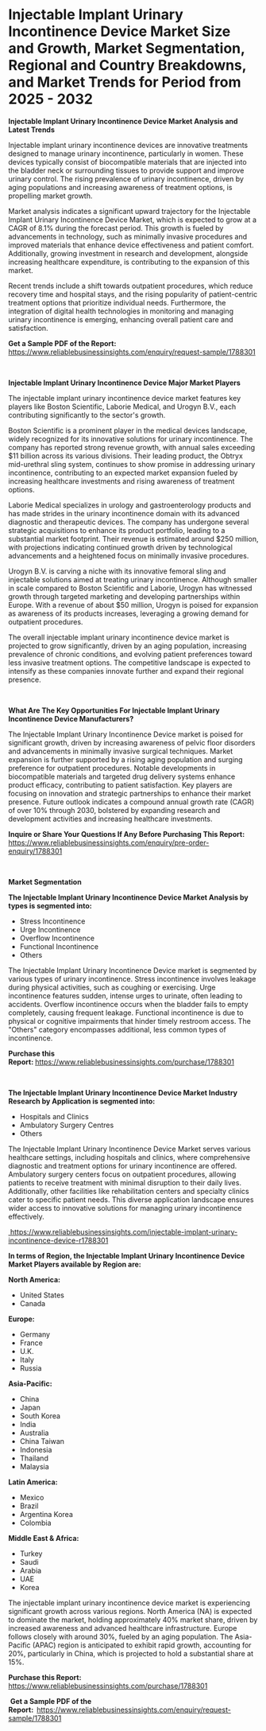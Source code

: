 <p><h1>Injectable Implant Urinary Incontinence Device Market Size and Growth, Market Segmentation, Regional and Country Breakdowns, and Market Trends for Period from 2025 -  2032</h1></p><p><strong>Injectable Implant Urinary Incontinence Device Market Analysis and Latest Trends</strong></p>
<p><p>Injectable implant urinary incontinence devices are innovative treatments designed to manage urinary incontinence, particularly in women. These devices typically consist of biocompatible materials that are injected into the bladder neck or surrounding tissues to provide support and improve urinary control. The rising prevalence of urinary incontinence, driven by aging populations and increasing awareness of treatment options, is propelling market growth.</p><p>Market analysis indicates a significant upward trajectory for the Injectable Implant Urinary Incontinence Device Market, which is expected to grow at a CAGR of 8.1% during the forecast period. This growth is fueled by advancements in technology, such as minimally invasive procedures and improved materials that enhance device effectiveness and patient comfort. Additionally, growing investment in research and development, alongside increasing healthcare expenditure, is contributing to the expansion of this market.</p><p>Recent trends include a shift towards outpatient procedures, which reduce recovery time and hospital stays, and the rising popularity of patient-centric treatment options that prioritize individual needs. Furthermore, the integration of digital health technologies in monitoring and managing urinary incontinence is emerging, enhancing overall patient care and satisfaction.</p></p>
<p><strong>Get a Sample PDF of the Report:&nbsp;</strong> <a href="https://www.reliablebusinessinsights.com/enquiry/request-sample/1788301?utm_campaign=2811&utm_medium=2&utm_source=Github&utm_content=ia&utm_term=14042025&utm_id=injectable-implant-urinary-incontinence-device">https://www.reliablebusinessinsights.com/enquiry/request-sample/1788301</a></p>
<p>&nbsp;</p>
<p><strong>Injectable Implant Urinary Incontinence Device Major Market Players</strong></p>
<p><p>The injectable implant urinary incontinence device market features key players like Boston Scientific, Laborie Medical, and Urogyn B.V., each contributing significantly to the sector's growth.</p><p>Boston Scientific is a prominent player in the medical devices landscape, widely recognized for its innovative solutions for urinary incontinence. The company has reported strong revenue growth, with annual sales exceeding $11 billion across its various divisions. Their leading product, the Obtryx mid-urethral sling system, continues to show promise in addressing urinary incontinence, contributing to an expected market expansion fueled by increasing healthcare investments and rising awareness of treatment options.</p><p>Laborie Medical specializes in urology and gastroenterology products and has made strides in the urinary incontinence domain with its advanced diagnostic and therapeutic devices. The company has undergone several strategic acquisitions to enhance its product portfolio, leading to a substantial market footprint. Their revenue is estimated around $250 million, with projections indicating continued growth driven by technological advancements and a heightened focus on minimally invasive procedures.</p><p>Urogyn B.V. is carving a niche with its innovative femoral sling and injectable solutions aimed at treating urinary incontinence. Although smaller in scale compared to Boston Scientific and Laborie, Urogyn has witnessed growth through targeted marketing and developing partnerships within Europe. With a revenue of about $50 million, Urogyn is poised for expansion as awareness of its products increases, leveraging a growing demand for outpatient procedures.</p><p>The overall injectable implant urinary incontinence device market is projected to grow significantly, driven by an aging population, increasing prevalence of chronic conditions, and evolving patient preferences toward less invasive treatment options. The competitive landscape is expected to intensify as these companies innovate further and expand their regional presence.</p></p>
<p>&nbsp;</p>
<p><strong>What Are The Key Opportunities For Injectable Implant Urinary Incontinence Device Manufacturers?</strong></p>
<p><p>The Injectable Implant Urinary Incontinence Device market is poised for significant growth, driven by increasing awareness of pelvic floor disorders and advancements in minimally invasive surgical techniques. Market expansion is further supported by a rising aging population and surging preference for outpatient procedures. Notable developments in biocompatible materials and targeted drug delivery systems enhance product efficacy, contributing to patient satisfaction. Key players are focusing on innovation and strategic partnerships to enhance their market presence. Future outlook indicates a compound annual growth rate (CAGR) of over 10% through 2030, bolstered by expanding research and development activities and increasing healthcare investments.</p></p>
<p><strong>Inquire or Share Your Questions If Any Before Purchasing This Report:</strong> <a href="https://www.reliablebusinessinsights.com/enquiry/pre-order-enquiry/1788301?utm_campaign=2811&utm_medium=2&utm_source=Github&utm_content=ia&utm_term=14042025&utm_id=injectable-implant-urinary-incontinence-device">https://www.reliablebusinessinsights.com/enquiry/pre-order-enquiry/1788301</a></p>
<p>&nbsp;</p>
<p><strong>Market Segmentation</strong></p>
<p><strong>The Injectable Implant Urinary Incontinence Device Market Analysis by types is segmented into:</strong></p>
<p><ul><li>Stress Incontinence</li><li>Urge Incontinence</li><li>Overflow Incontinence</li><li>Functional Incontinence</li><li>Others</li></ul></p>
<p><p>The Injectable Implant Urinary Incontinence Device market is segmented by various types of urinary incontinence. Stress incontinence involves leakage during physical activities, such as coughing or exercising. Urge incontinence features sudden, intense urges to urinate, often leading to accidents. Overflow incontinence occurs when the bladder fails to empty completely, causing frequent leakage. Functional incontinence is due to physical or cognitive impairments that hinder timely restroom access. The "Others" category encompasses additional, less common types of incontinence.</p></p>
<p><strong>Purchase this Report:&nbsp;</strong><a href="https://www.reliablebusinessinsights.com/purchase/1788301?utm_campaign=2811&utm_medium=2&utm_source=Github&utm_content=ia&utm_term=14042025&utm_id=injectable-implant-urinary-incontinence-device">https://www.reliablebusinessinsights.com/purchase/1788301</a></p>
<p>&nbsp;</p>
<p><strong>The Injectable Implant Urinary Incontinence Device Market Industry Research by Application is segmented into:</strong></p>
<p><ul><li>Hospitals and Clinics</li><li>Ambulatory Surgery Centres</li><li>Others</li></ul></p>
<p><p>The Injectable Implant Urinary Incontinence Device Market serves various healthcare settings, including hospitals and clinics, where comprehensive diagnostic and treatment options for urinary incontinence are offered. Ambulatory surgery centers focus on outpatient procedures, allowing patients to receive treatment with minimal disruption to their daily lives. Additionally, other facilities like rehabilitation centers and specialty clinics cater to specific patient needs. This diverse application landscape ensures wider access to innovative solutions for managing urinary incontinence effectively.</p></p>
<p><a href="https://www.reliablebusinessinsights.com/injectable-implant-urinary-incontinence-device-r1788301?utm_campaign=2811&utm_medium=2&utm_source=Github&utm_content=ia&utm_term=14042025&utm_id=injectable-implant-urinary-incontinence-device">&nbsp;https://www.reliablebusinessinsights.com/injectable-implant-urinary-incontinence-device-r1788301</a></p>
<p><strong>In terms of Region, the Injectable Implant Urinary Incontinence Device Market Players available by Region are:</strong></p>
<p>
    <p> <strong> North America: </strong>
        <ul>
            <li>United States</li>
            <li>Canada</li>
        </ul>
        </p> 
    <p> <strong> Europe: </strong>
        <ul>
            <li>Germany</li>
            <li>France</li>
            <li>U.K.</li>
            <li>Italy</li>
            <li>Russia</li>
        </ul>
        </p> 
    <p> <strong> Asia-Pacific: </strong>
        <ul>
            <li>China</li>
            <li>Japan</li>
            <li>South Korea</li>
            <li>India</li>
            <li>Australia</li>
            <li>China Taiwan</li>
            <li>Indonesia</li>
            <li>Thailand</li>
            <li>Malaysia</li>
        </ul>
        </p> 
    <p> <strong> Latin America: </strong>
        <ul>
            <li>Mexico</li>
            <li>Brazil</li>
            <li>Argentina Korea</li>
            <li>Colombia</li>
        </ul>
        </p> 
    <p> <strong> Middle East & Africa: </strong>
        <ul>
            <li>Turkey</li>
            <li>Saudi</li>
            <li>Arabia</li>
            <li>UAE</li>
            <li>Korea</li>
        </ul>
    </p>
    </p>
<p><p>The injectable implant urinary incontinence device market is experiencing significant growth across various regions. North America (NA) is expected to dominate the market, holding approximately 40% market share, driven by increased awareness and advanced healthcare infrastructure. Europe follows closely with around 30%, fueled by an aging population. The Asia-Pacific (APAC) region is anticipated to exhibit rapid growth, accounting for 20%, particularly in China, which is projected to hold a substantial share at 15%.</p></p>
<p><strong>Purchase this Report: </strong><a href="https://www.reliablebusinessinsights.com/purchase/1788301?utm_campaign=2811&utm_medium=2&utm_source=Github&utm_content=ia&utm_term=14042025&utm_id=injectable-implant-urinary-incontinence-device">https://www.reliablebusinessinsights.com/purchase/1788301</a></p>
<p>&nbsp;<strong>Get a Sample PDF of the Report:&nbsp;&nbsp;</strong><a href="https://www.reliablebusinessinsights.com/enquiry/request-sample/1788301?utm_campaign=2811&utm_medium=2&utm_source=Github&utm_content=ia&utm_term=14042025&utm_id=injectable-implant-urinary-incontinence-device">https://www.reliablebusinessinsights.com/enquiry/request-sample/1788301</a></p>
<p><strong></strong></p>
<p><p></p><p></p><p></p></p>